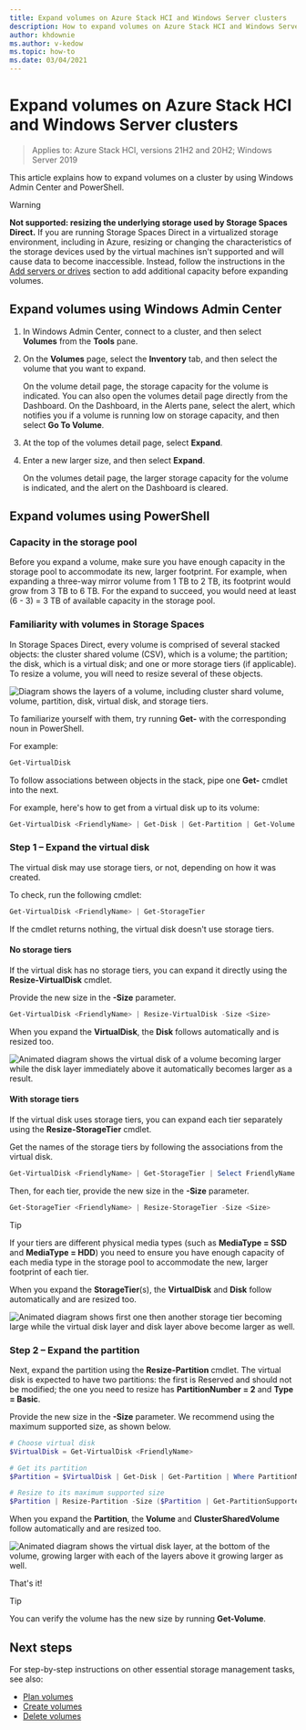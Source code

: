 ```yaml
---
title: Expand volumes on Azure Stack HCI and Windows Server clusters
description: How to expand volumes on Azure Stack HCI and Windows Server clusters by using Windows Admin Center and PowerShell.
author: khdownie
ms.author: v-kedow
ms.topic: how-to
ms.date: 03/04/2021
---
```


# Expand volumes on Azure Stack HCI and Windows Server clusters

> Applies to: Azure Stack HCI, versions 21H2 and 20H2; Windows Server 2019

This article explains how to expand volumes on a cluster by using Windows Admin Center and PowerShell.

> [!WARNING]
> **Not supported: resizing the underlying storage used by Storage Spaces Direct.** If you are running Storage Spaces Direct in a virtualized storage environment, including in Azure, resizing or changing the characteristics of the storage devices used by the virtual machines isn't supported and will cause data to become inaccessible. Instead, follow the instructions in the [Add servers or drives](/windows-server/storage/storage-spaces/add-nodes) section to add additional capacity before expanding volumes.

## Expand volumes using Windows Admin Center

1. In Windows Admin Center, connect to a cluster, and then select **Volumes** from the **Tools** pane.
2. On the **Volumes** page, select the **Inventory** tab, and then select the volume that you want to expand.

    On the volume detail page, the storage capacity for the volume is indicated. You can also open the volumes detail page directly from the Dashboard. On the Dashboard, in the Alerts pane, select the alert, which notifies you if a volume is running low on storage capacity, and then select **Go To Volume**.

3. At the top of the volumes detail page, select **Expand**.
4. Enter a new larger size, and then select **Expand**.

    On the volumes detail page, the larger storage capacity for the volume is indicated, and the alert on the Dashboard is cleared.

## Expand volumes using PowerShell

### Capacity in the storage pool

Before you expand a volume, make sure you have enough capacity in the storage pool to accommodate its new, larger footprint. For example, when expanding a three-way mirror volume from 1 TB to 2 TB, its footprint would grow from 3 TB to 6 TB. For the expand to succeed, you would need at least (6 - 3) = 3 TB of available capacity in the storage pool.

### Familiarity with volumes in Storage Spaces

In Storage Spaces Direct, every volume is comprised of several stacked objects: the cluster shared volume (CSV), which is a volume; the partition; the disk, which is a virtual disk; and one or more storage tiers (if applicable). To resize a volume, you will need to resize several of these objects.

![Diagram shows the layers of a volume, including cluster shard volume, volume, partition, disk, virtual disk, and storage tiers.](media/extend-volumes/volumes-in-smapi.png)

To familiarize yourself with them, try running **Get-** with the corresponding noun in PowerShell.

For example:

```PowerShell
Get-VirtualDisk
```

To follow associations between objects in the stack, pipe one **Get-** cmdlet into the next.

For example, here's how to get from a virtual disk up to its volume:

```PowerShell
Get-VirtualDisk <FriendlyName> | Get-Disk | Get-Partition | Get-Volume
```

### Step 1 – Expand the virtual disk

The virtual disk may use storage tiers, or not, depending on how it was created.

To check, run the following cmdlet:

```PowerShell
Get-VirtualDisk <FriendlyName> | Get-StorageTier
```

If the cmdlet returns nothing, the virtual disk doesn't use storage tiers.

#### No storage tiers

If the virtual disk has no storage tiers, you can expand it directly using the **Resize-VirtualDisk** cmdlet.

Provide the new size in the **-Size** parameter.

```PowerShell
Get-VirtualDisk <FriendlyName> | Resize-VirtualDisk -Size <Size>
```

When you expand the **VirtualDisk**, the **Disk** follows automatically and is resized too.

![Animated diagram shows the virtual disk of a volume becoming larger while the disk layer immediately above it automatically becomes larger as a result.](media/extend-volumes/Resize-VirtualDisk.gif)

#### With storage tiers

If the virtual disk uses storage tiers, you can expand each tier separately using the **Resize-StorageTier** cmdlet.

Get the names of the storage tiers by following the associations from the virtual disk.

```PowerShell
Get-VirtualDisk <FriendlyName> | Get-StorageTier | Select FriendlyName
```

Then, for each tier, provide the new size in the **-Size** parameter.

```PowerShell
Get-StorageTier <FriendlyName> | Resize-StorageTier -Size <Size>
```

> [!TIP]
> If your tiers are different physical media types (such as **MediaType = SSD** and **MediaType = HDD**) you need to ensure you have enough capacity of each media type in the storage pool to accommodate the new, larger footprint of each tier.

When you expand the **StorageTier**(s), the **VirtualDisk** and **Disk** follow automatically and are resized too.

![Animated diagram shows first one then another storage tier becoming large while the virtual disk layer and disk layer above become larger as well.](media/extend-volumes/Resize-StorageTier.gif)

### Step 2 – Expand the partition

Next, expand the partition using the **Resize-Partition** cmdlet. The virtual disk is expected to have two partitions: the first is Reserved and should not be modified; the one you need to resize has **PartitionNumber = 2** and **Type = Basic**.

Provide the new size in the **-Size** parameter. We recommend using the maximum supported size, as shown below.

```PowerShell
# Choose virtual disk
$VirtualDisk = Get-VirtualDisk <FriendlyName>

# Get its partition
$Partition = $VirtualDisk | Get-Disk | Get-Partition | Where PartitionNumber -Eq 2

# Resize to its maximum supported size
$Partition | Resize-Partition -Size ($Partition | Get-PartitionSupportedSize).SizeMax
```

When you expand the **Partition**, the **Volume** and **ClusterSharedVolume** follow automatically and are resized too.

![Animated diagram shows the virtual disk layer, at the bottom of the volume, growing larger with each of the layers above it growing larger as well.](media/extend-volumes/Resize-Partition.gif)

That's it!

> [!TIP]
> You can verify the volume has the new size by running **Get-Volume**.

## Next steps

For step-by-step instructions on other essential storage management tasks, see also:

- [Plan volumes](../concepts/plan-volumes.md)
- [Create volumes](create-volumes.md)
- [Delete volumes](delete-volumes.md)